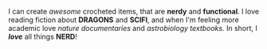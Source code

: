 I can create *awesome* crocheted items, that are **nerdy** and **functional**.  I love reading fiction about **DRAGONS** and **SCIFI**, and when I'm feeling more academic love *nature documentaries* and *astrobiology textbooks.*  In short, I ***love*** all things **NERD**!
